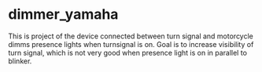 # dimmer_yamaha

This is project of the device connected between turn signal and motorcycle dimms presence lights when turnsignal is on.
Goal is to increase visibility of turn signal, which is not very good when presence light is on in parallel to blinker.
